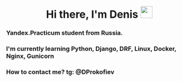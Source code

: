 <h1 align="center">Hi there, I'm Denis 
<img src="https://github.com/blackcater/blackcater/raw/main/images/Hi.gif" height="32"/></h1>

### Yandex.Practicum student from Russia. ###
### I'm currently learning Python, Django, DRF, Linux, Docker, Nginx, Gunicorn ###
### How to contact me? tg: @DProkofiev ###
